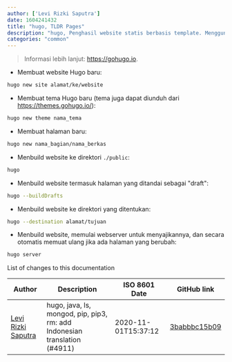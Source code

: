 ```yaml
---
author: ['Levi Rizki Saputra']
date: 1604241432
title: "hugo, TLDR Pages"
description: "hugo, Penghasil website statis berbasis template. Menggunakan modul, komponen dan tema."
categories: "common"
---
```

> Informasi lebih lanjut: <https://gohugo.io>.

- Membuat website Hugo baru:

```bash
hugo new site alamat/ke/website
```

- Membuat tema Hugo baru (tema juga dapat diunduh dari https://themes.gohugo.io/):

```bash
hugo new theme nama_tema
```

- Membuat halaman baru:

```bash
hugo new nama_bagian/nama_berkas
```

- Menbuild website ke direktori `./public`:

```bash
hugo
```

- Menbuild website termasuk halaman yang ditandai sebagai "draft":

```bash
hugo --buildDrafts
```

- Menbuild website ke direktori yang ditentukan:

```bash
hugo --destination alamat/tujuan
```

- Menbuild website, memulai webserver untuk menyajikannya, dan secara otomatis memuat ulang jika ada halaman yang berubah:

```bash
hugo server
```
List of changes to this documentation


Author | Description | ISO 8601 Date | GitHub link
------|-----|-----|-----
[Levi Rizki Saputra](mailto:42236775+levirs565@users.noreply.github.com) | hugo, java, ls, mongod, pip, pip3, rm: add Indonesian translation (#4911) | 2020-11-01T15:37:12 | [3babbbc15b09](https://github.com/tldr-pages/tldr/commit/3babbbc15b093e75bde8b6f066af047dc0957f98)

